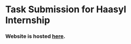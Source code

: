 # Task Submission for Haasyl Internship

### Website is hosted [here](https://competent-mirzakhani-0d591e.netlify.app/).
